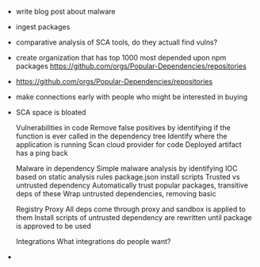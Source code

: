 

- write blog post about malware
- ingest packages
- comparative analysis of SCA tools, do they actuall find vulns?
- create organization that has top 1000 most depended upon npm packages https://github.com/orgs/Popular-Dependencies/repositories
- https://github.com/orgs/Popular-Dependencies/repositories
- make connections early with people who might be interested in buying
- SCA space is bloated
  
  Vulnerabilities in code
  Remove false positives by identifying if the function is ever called in the dependency tree
  Identify where the application is running
  Scan cloud provider for code
  Deployed artifact has a ping back
  
  Malware in dependency
  Simple malware analysis by identifying IOC based on static analysis rules
  package.json install scripts
  Trusted vs untrusted dependency
  Automatically trust popular packages, transitive deps of these
  Wrap untrusted dependencies, removing basic 
  
  Registry Proxy
  All deps come through proxy and sandbox is applied to them
  Install scripts of untrusted dependency are rewritten until package is approved to be used
  
  Integrations
  What integrations do people want?
-